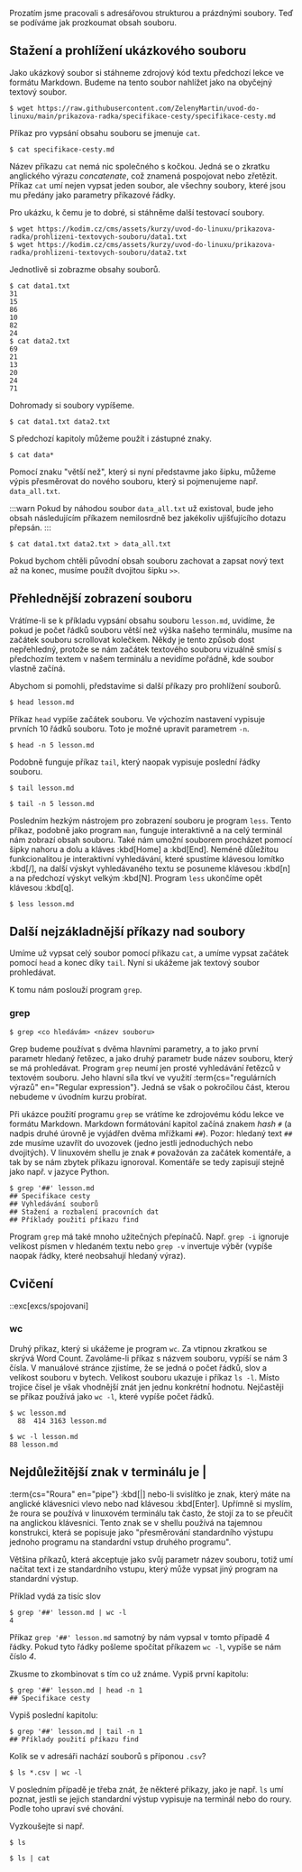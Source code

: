 Prozatím jsme pracovali s adresářovou strukturou a prázdnými soubory. Teď se podíváme jak prozkoumat obsah souboru.

## Stažení a prohlížení ukázkového souboru
Jako ukázkový soubor si stáhneme zdrojový kód textu předchozí lekce ve formátu Markdown. Budeme na tento soubor nahlížet jako na obyčejný textový soubor.

```shell
$ wget https://raw.githubusercontent.com/ZelenyMartin/uvod-do-linuxu/main/prikazova-radka/specifikace-cesty/specifikace-cesty.md
```

Příkaz pro vypsání obsahu souboru se jmenuje `cat`.

```shell
$ cat specifikace-cesty.md
```

Název příkazu `cat` nemá nic společného s kočkou. Jedná se o zkratku anglického výrazu _concatenate_, což znamená pospojovat nebo zřetězit. Příkaz `cat` umí nejen vypsat jeden soubor, ale všechny soubory, které jsou mu předány jako parametry příkazové řádky.

Pro ukázku, k čemu je to dobré, si stáhněme další testovací soubory.

```shell
$ wget https://kodim.cz/cms/assets/kurzy/uvod-do-linuxu/prikazova-radka/prohlizeni-textovych-souboru/data1.txt
$ wget https://kodim.cz/cms/assets/kurzy/uvod-do-linuxu/prikazova-radka/prohlizeni-textovych-souboru/data2.txt
```

Jednotlivě si zobrazme obsahy souborů.

```shell
$ cat data1.txt
31
15
86
10
82
24
$ cat data2.txt
69
21
13
20
24
71
```

Dohromady si soubory vypíšeme.

```shell
$ cat data1.txt data2.txt
```

S předchozí kapitoly můžeme použít i zástupné znaky.

```shell
$ cat data*
```

Pomocí znaku "větší než", který si nyní představme jako šipku, můžeme výpis přesměrovat do nového souboru, který si pojmenujeme např. `data_all.txt`.

:::warn
Pokud by náhodou soubor `data_all.txt` už existoval, bude jeho obsah následujícím příkazem nemilosrdně bez jakékoliv ujišťujícího dotazu přepsán.
:::

```shell
$ cat data1.txt data2.txt > data_all.txt
```

Pokud bychom chtěli původní obsah souboru zachovat a zapsat nový text až na konec, musíme použít dvojitou šipku `>>`.


## Přehlednější zobrazení souboru

Vrátíme-li se k příkladu vypsání obsahu souboru `lesson.md`, uvidíme, že pokud je počet řádků souboru větší než výška našeho terminálu, musíme na začátek souboru scrollovat kolečkem. Někdy je tento způsob dost nepřehledný, protože se nám začátek textového souboru vizuálně smísí s předchozím textem v našem terminálu a nevidíme pořádně, kde soubor vlastně začíná.

Abychom si pomohli, představíme si další příkazy pro prohlížení souborů.

```shell
$ head lesson.md
```

Příkaz `head` vypíše začátek souboru. Ve výchozím nastavení vypisuje prvních 10 řádků souboru. Toto je možné upravit parametrem `-n`.

```shell
$ head -n 5 lesson.md
```

Podobně funguje příkaz `tail`, který naopak vypisuje poslední řádky souboru.


```shell
$ tail lesson.md
```

```shell
$ tail -n 5 lesson.md
```

Posledním hezkým nástrojem pro zobrazení souboru je program `less`. Tento příkaz, podobně jako program `man`, funguje interaktivně a na celý terminál nám zobrazí obsah souboru. Také nám umožní souborem procházet pomocí šipky nahoru a dolu a kláves :kbd[Home] a :kbd[End]. Neméně důležitou funkcionalitou je interaktivní vyhledávání, které spustíme klávesou lomítko :kbd[/], na další výskyt vyhledávaného textu se posuneme klávesou :kbd[n] a na předchozí výskyt velkým :kbd[N]. Program `less` ukončíme opět klávesou :kbd[q].

```shell
$ less lesson.md
```

## Další nejzákladnější příkazy nad soubory

Umíme už vypsat celý soubor pomocí příkazu `cat`, a umíme vypsat začátek pomocí `head` a konec díky `tail`. Nyní si ukážeme jak textový soubor prohledávat.

K tomu nám poslouží program `grep`.

### grep

```shell
$ grep <co hledávám> <název souboru>
```

Grep budeme používat s dvěma hlavními parametry, a to jako první parametr hledaný řetězec, a jako druhý parametr bude název souboru, který se má prohledávat. Program `grep` neumí jen prosté vyhledávání řetězců v textovém souboru. Jeho hlavní síla tkví ve využití :term{cs="regulárních výrazů" en="Regular expression"}. Jedná se však o pokročilou část, kterou nebudeme v úvodním kurzu probírat.

Při ukázce použití programu `grep` se vrátíme ke zdrojovému kódu lekce ve formátu Markdown. Markdown formátování kapitol začíná znakem _hash_ `#` (a nadpis druhé úrovně je vyjádřen dvěma mřížkami `##`). Pozor: hledaný text `##` zde musíme uzavřít do uvozovek (jedno jestli jednoduchých nebo dvojitých). V linuxovém shellu je znak `#` považován za začátek komentáře, a tak by se nám zbytek příkazu ignoroval. Komentáře se tedy zapisují stejně jako např. v jazyce Python.

```
$ grep '##' lesson.md
## Specifikace cesty
## Vyhledávání souborů
## Stažení a rozbalení pracovních dat
## Příklady použití příkazu find
```

Program `grep` má také mnoho užitečných přepínačů. Např. `grep -i` ignoruje velikost písmen v hledaném textu nebo `grep -v` invertuje výběr (vypíše naopak řádky, které neobsahují hledaný výraz).

## Cvičení
::exc[excs/spojovani]

### wc

Druhý příkaz, který si ukážeme je program `wc`. Za vtipnou zkratkou se skrývá Word Count. Zavoláme-li příkaz s názvem souboru, vypíší se nám 3 čísla. V manuálové stránce zjistíme, že se jedná o počet řádků, slov a velikost souboru v bytech. Velikost souboru ukazuje i příkaz `ls -l`. Místo trojice čísel je však vhodnější znát jen jednu konkrétní hodnotu. Nejčastěji se příkaz používá jako `wc -l`, které vypíše počet řádků.

```shell
$ wc lesson.md
  88  414 3163 lesson.md
```

```shell
$ wc -l lesson.md
88 lesson.md
```

## Nejdůležitější znak v terminálu je |

:term{cs="Roura" en="pipe"} :kbd[|] nebo-li svislítko je znak, který máte na anglické klávesnici vlevo nebo nad klávesou :kbd[Enter]. Upřímně si myslím, že roura se používá v linuxovém terminálu tak často, že stojí za to se přeučit na anglickou klávesnici. Tento znak se v shellu používá na tajemnou konstrukci, která se popisuje jako "přesměrování standardního výstupu jednoho programu na standardní vstup druhého programu".

Většina příkazů, která akceptuje jako svůj parametr název souboru, totiž umí načítat text i ze standardního vstupu, který může vypsat jiný program na standardní výstup.

Příklad vydá za tisíc slov

```
$ grep '##' lesson.md | wc -l
4
```

Příkaz `grep '##' lesson.md` samotný by nám vypsal v tomto případě 4 řádky. Pokud tyto řádky pošleme spočítat příkazem `wc -l`, vypíše se nám číslo _4_.

Zkusme to zkombinovat s tím co už známe. Vypiš první kapitolu:

```
$ grep '##' lesson.md | head -n 1
## Specifikace cesty
```

Vypiš poslední kapitolu:

```
$ grep '##' lesson.md | tail -n 1
## Příklady použití příkazu find
```

Kolik se v adresáři nachází souborů s příponou `.csv`?

```shell
$ ls *.csv | wc -l
```

V posledním případě je třeba znát, že některé příkazy, jako je např. `ls` umí poznat, jestli se jejich standardní výstup vypisuje na terminál nebo do roury. Podle toho upraví své chování.

Vyzkoušejte si např.

```shell
$ ls
```

```shell
$ ls | cat
```

